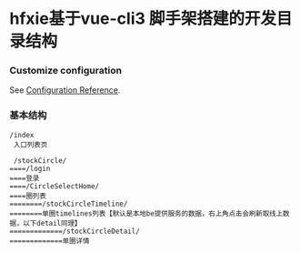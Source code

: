# hfxie基于vue-cli3 脚手架搭建的开发目录结构

### Customize configuration
See [Configuration Reference](https://cli.vuejs.org/config/).

### 基本结构
```
/index
 入口列表页
 
 /stockCircle/
====/login
====登录 
====/CircleSelectHome/
====圈列表
========/stockCircleTimeline/
========单圈timelines列表【默认是本地be提供服务的数据，右上角点击会刷新取线上数据，以下detail同理】
=============/stockCircleDetail/
=============单圈详情

```